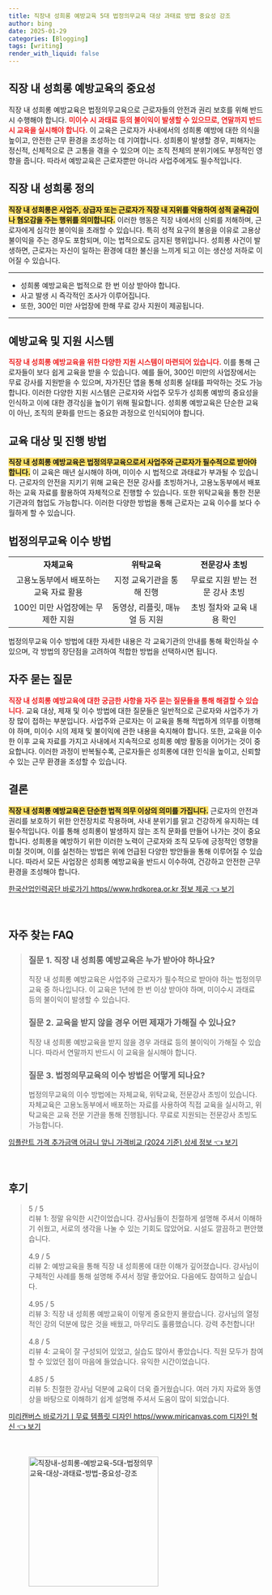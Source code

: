 ```yaml
---
title: 직장내 성희롱 예방교육 5대 법정의무교육 대상 과태료 방법 중요성 강조
author: bing
date: 2025-01-29
categories: [Blogging]
tags: [writing]
render_with_liquid: false
---
```



<h2 id='직장 내 성희롱 예방교육의 중요성'>직장 내 성희롱 예방교육의 중요성</h2>

<p>직장 내 성희롱 예방교육은 법정의무교육으로 근로자들의 안전과 권리 보호를 위해 반드시 수행해야 합니다. <b><span style="color: #ee2323;">미이수 시 과태료 등의 불이익이 발생할 수 있으므로, 연말까지 반드시 교육을 실시해야 합니다.</span></b> 이 교육은 근로자가 사내에서의 성희롱 예방에 대한 의식을 높이고, 안전한 근무 환경을 조성하는 데 기여합니다. 성희롱이 발생할 경우, 피해자는 정신적, 신체적으로 큰 고통을 겪을 수 있으며 이는 조직 전체의 분위기에도 부정적인 영향을 줍니다. 따라서 예방교육은 근로자뿐만 아니라 사업주에게도 필수적입니다.</p>

<h2 id='직장 내 성희롱 정의'>직장 내 성희롱 정의</h2>

<p><b><span style="background-color: #ffe066;">직장 내 성희롱은 사업주, 상급자 또는 근로자가 직장 내 지위를 악용하여 성적 굴욕감이나 혐오감을 주는 행위를 의미합니다.</span></b> 이러한 행동은 직장 내에서의 신뢰를 저해하며, 근로자에게 심각한 불이익을 초래할 수 있습니다. 특히 성적 요구의 불응을 이유로 고용상 불이익을 주는 경우도 포함되며, 이는 법적으로도 금지된 행위입니다. 성희롱 사건이 발생하면, 근로자는 자신이 일하는 환경에 대한 불신을 느끼게 되고 이는 생산성 저하로 이어질 수 있습니다.</p>

<hr />

<ul>
    <li>성희롱 예방교육은 법적으로 한 번 이상 받아야 합니다.</li>
    <li>사고 발생 시 즉각적인 조사가 이루어집니다.</li>
    <li>또한, 300인 미만 사업장에 한해 무료 강사 지원이 제공됩니다.</li>
</ul>

<hr />

<h2 id='예방교육 및 지원 시스템'>예방교육 및 지원 시스템</h2>

<p><b><span style="color: #ee2323;">직장 내 성희롱 예방교육을 위한 다양한 지원 시스템이 마련되어 있습니다.</span></b> 이를 통해 근로자들이 보다 쉽게 교육을 받을 수 있습니다. 예를 들어, 300인 미만의 사업장에서는 무료 강사를 지원받을 수 있으며, 자가진단 앱을 통해 성희롱 실태를 파악하는 것도 가능합니다. 이러한 다양한 지원 시스템은 근로자와 사업주 모두가 성희롱 예방의 중요성을 인식하고 이에 대한 경각심을 높이기 위해 필요합니다. 성희롱 예방교육은 단순한 교육이 아닌, 조직의 문화를 만드는 중요한 과정으로 인식되어야 합니다.</p>

<h2 id='교육 대상 및 진행 방법'>교육 대상 및 진행 방법</h2>

<p><b><span style="background-color: #ffe066;">직장 내 성희롱 예방교육은 법정의무교육으로서 사업주와 근로자가 필수적으로 받아야 합니다.</span></b> 이 교육은 매년 실시해야 하며, 미이수 시 법적으로 과태료가 부과될 수 있습니다. 근로자의 안전을 지키기 위해 교육은 전문 강사를 초빙하거나, 고용노동부에서 배포하는 교육 자료를 활용하여 자체적으로 진행할 수 있습니다. 또한 위탁교육을 통한 전문 기관과의 협업도 가능합니다. 이러한 다양한 방법을 통해 근로자는 교육 이수를 보다 수월하게 할 수 있습니다.</p>

<h2 id='법정의무교육 이수 방법'>법정의무교육 이수 방법</h2>

<table>
    <tr>
        <td style="text-align: center; height: 17px;"><b>자체교육</b></td>
        <td style="text-align: center; height: 17px;"><b>위탁교육</b></td>
        <td style="text-align: center; height: 17px;"><b>전문강사 초빙</b></td>
    </tr>
    <tr>
        <td style="text-align: center; height: 17px;">고용노동부에서 배포하는 교육 자료 활용</td>
        <td style="text-align: center; height: 17px;">지정 교육기관을 통해 진행</td>
        <td style="text-align: center; height: 17px;">무료로 지원 받는 전문 강사 초빙</td>
    </tr>
    <tr>
        <td style="text-align: center; height: 17px;">100인 미만 사업장에는 무제한 지원</td>
        <td style="text-align: center; height: 17px;">동영상, 리플릿, 매뉴얼 등 지원</td>
        <td style="text-align: center; height: 17px;">초빙 절차와 교육 내용 확인</td>
    </tr>
</table>

<p>법정의무교육 이수 방법에 대한 자세한 내용은 각 교육기관의 안내를 통해 확인하실 수 있으며, 각 방법의 장단점을 고려하여 적합한 방법을 선택하시면 됩니다.</p>

<h2 id='자주 묻는 질문'>자주 묻는 질문</h2>

<p><b><span style="color: #ee2323;">직장 내 성희롱 예방교육에 대한 궁금한 사항을 자주 묻는 질문들을 통해 해결할 수 있습니다.</span></b> 교육 대상, 제재 및 이수 방법에 대한 질문들은 일반적으로 근로자와 사업주가 가장 많이 접하는 부분입니다. 사업주와 근로자는 이 교육을 통해 적법하게 의무를 이행해야 하며, 미이수 시의 제재 및 불이익에 관한 내용을 숙지해야 합니다. 또한, 교육을 이수한 이후 교육 자료를 가지고 사내에서 지속적으로 성희롱 예방 활동을 이어가는 것이 중요합니다. 이러한 과정이 반복될수록, 근로자들은 성희롱에 대한 인식을 높이고, 신뢰할 수 있는 근무 환경을 조성할 수 있습니다.</p>

<h2 id='결론'>결론</h2>

<p><b><span style="background-color: #ffe066;">직장 내 성희롱 예방교육은 단순한 법적 의무 이상의 의미를 가집니다.</span></b> 근로자의 안전과 권리를 보호하기 위한 안전장치로 작용하며, 사내 분위기를 맑고 건강하게 유지하는 데 필수적입니다. 이를 통해 성희롱이 발생하지 않는 조직 문화를 만들어 나가는 것이 중요합니다. 성희롱을 예방하기 위한 이러한 노력이 근로자와 조직 모두에 긍정적인 영향을 미칠 것이며, 이를 실천하는 방법은 위에 언급된 다양한 방안들을 통해 이루어질 수 있습니다. 따라서 모든 사업장은 성희롱 예방교육을 반드시 이수하여, 건강하고 안전한 근무 환경을 조성해야 합니다.</p>


<p><a class="click-button" title="한국산업인력공단 바로가기 https//www.hrdkorea.or.kr 정보 제공" href="https://aptwhite.github.io/posts/%ED%95%9C%EA%B5%AD%EC%82%B0%EC%97%85%EC%9D%B8%EB%A0%A5%EA%B3%B5%EB%8B%A8-%EB%B0%94%EB%A1%9C%EA%B0%80%EA%B8%B0-httpswww.hrdkorea.or.kr-%EC%A0%95%EB%B3%B4-%EC%A0%9C%EA%B3%B5/" rel="dofollow">한국산업인력공단 바로가기 https//www.hrdkorea.or.kr 정보 제공 👈 보기</a></p><br>
<h2 id='자주_찾는_FAQ'>자주 찾는 FAQ</h2>
<div itemscope="" itemtype="https://schema.org/FAQPage"> 
<blockquote> 
<div itemscope="" itemprop="mainEntity" itemtype="https://schema.org/Question"> 
<h3 itemprop="name">질문 1. 직장 내 성희롱 예방교육은 누가 받아야 하나요?</h3> 
<div itemscope="" itemprop="acceptedAnswer" itemtype="https://schema.org/Answer"> 
<span itemprop="text"> 
<p>직장 내 성희롱 예방교육은 사업주와 근로자가 필수적으로 받아야 하는 법정의무교육 중 하나입니다. 이 교육은 1년에 한 번 이상 받아야 하며, 미이수시 과태료 등의 불이익이 발생할 수 있습니다.</p> 
</span> 
</div> 
</div> 

<div itemscope="" itemprop="mainEntity" itemtype="https://schema.org/Question"> 
<h3 itemprop="name">질문 2. 교육을 받지 않을 경우 어떤 제재가 가해질 수 있나요?</h3> 
<div itemscope="" itemprop="acceptedAnswer" itemtype="https://schema.org/Answer"> 
<span itemprop="text"> 
<p>직장 내 성희롱 예방교육을 받지 않을 경우 과태료 등의 불이익이 가해질 수 있습니다. 따라서 연말까지 반드시 이 교육을 실시해야 합니다.</p> 
</span> 
</div> 
</div> 

<div itemscope="" itemprop="mainEntity" itemtype="https://schema.org/Question"> 
<h3 itemprop="name">질문 3. 법정의무교육의 이수 방법은 어떻게 되나요?</h3> 
<div itemscope="" itemprop="acceptedAnswer" itemtype="https://schema.org/Answer"> 
<span itemprop="text"> 
<p>법정의무교육의 이수 방법에는 자체교육, 위탁교육, 전문강사 초빙이 있습니다. 자체교육은 고용노동부에서 배포하는 자료를 사용하여 직접 교육을 실시하고, 위탁교육은 교육 전문 기관을 통해 진행됩니다. 무료로 지원되는 전문강사 초빙도 가능합니다.</p> 
</span> 
</div> 
</div> 
</blockquote> 
</div>
<p><a class="click-button" title="임플란트 가격 추가금액 어금니 앞니 가격비교 (2024 기준) 상세 정보" href="https://aptwhite.github.io/posts/%EC%9E%84%ED%94%8C%EB%9E%80%ED%8A%B8-%EA%B0%80%EA%B2%A9-%EC%B6%94%EA%B0%80%EA%B8%88%EC%95%A1-%EC%96%B4%EA%B8%88%EB%8B%88-%EC%95%9E%EB%8B%88-%EA%B0%80%EA%B2%A9%EB%B9%84%EA%B5%90-(2024-%EA%B8%B0%EC%A4%80)-%EC%83%81%EC%84%B8-%EC%A0%95%EB%B3%B4/" rel="dofollow">임플란트 가격 추가금액 어금니 앞니 가격비교 (2024 기준) 상세 정보 👈 보기</a></p><br>
<h2 id='후기'>후기</h2>
<div itemscope itemtype="https://schema.org/Product">
  <blockquote>
  <div itemprop="review" itemscope itemtype="https://schema.org/Review">
      <div itemprop="reviewRating" itemscope itemtype="https://schema.org/Rating"> <span itemprop="ratingValue">5</span> / <span itemprop="bestRating">5</span> </div>
      <span itemprop="reviewBody">리뷰 1: 정말 유익한 시간이었습니다. 강사님들이 친절하게 설명해 주셔서 이해하기 쉬웠고, 서로의 생각을 나눌 수 있는 기회도 많았어요. 시설도 깔끔하고 편안했습니다.</span>
  </div>
  <br>
  <div itemprop="review" itemscope itemtype="https://schema.org/Review">
      <div itemprop="reviewRating" itemscope itemtype="https://schema.org/Rating"> <span itemprop="ratingValue">4.9</span> / <span itemprop="bestRating">5</span> </div>
      <span itemprop="reviewBody">리뷰 2: 예방교육을 통해 직장 내 성희롱에 대한 이해가 깊어졌습니다. 강사님이 구체적인 사례를 통해 설명해 주셔서 정말 좋았어요. 다음에도 참여하고 싶습니다.</span>
  </div>
  <br>
  <div itemprop="review" itemscope itemtype="https://schema.org/Review">
      <div itemprop="reviewRating" itemscope itemtype="https://schema.org/Rating"> <span itemprop="ratingValue">4.95</span> / <span itemprop="bestRating">5</span> </div>
      <span itemprop="reviewBody">리뷰 3: 직장 내 성희롱 예방교육이 이렇게 중요한지 몰랐습니다. 강사님의 열정적인 강의 덕분에 많은 것을 배웠고, 마무리도 훌륭했습니다. 강력 추천합니다!</span>
  </div>
  <br>
  <div itemprop="review" itemscope itemtype="https://schema.org/Review">
      <div itemprop="reviewRating" itemscope itemtype="https://schema.org/Rating"> <span itemprop="ratingValue">4.8</span> / <span itemprop="bestRating">5</span> </div>
      <span itemprop="reviewBody">리뷰 4: 교육이 잘 구성되어 있었고, 실습도 많아서 좋았습니다. 직원 모두가 참여할 수 있었던 점이 마음에 들었습니다. 유익한 시간이었습니다.</span>
  </div>
  <br>
  <div itemprop="review" itemscope itemtype="https://schema.org/Review">
      <div itemprop="reviewRating" itemscope itemtype="https://schema.org/Rating"> <span itemprop="ratingValue">4.85</span> / <span itemprop="bestRating">5</span> </div>
      <span itemprop="reviewBody">리뷰 5: 친절한 강사님 덕분에 교육이 더욱 즐거웠습니다. 여러 가지 자료와 동영상을 바탕으로 이해하기 쉽게 설명해 주셔서 도움이 많이 되었습니다.</span>
  </div>
  </blockquote>
</div>
<p><a class="click-button" title="미리캔버스 바로가기ㅣ무료 템플릿 디자인 https//www.miricanvas.com 디자인 혁신" href="https://aptwhite.github.io/posts/%EB%AF%B8%EB%A6%AC%EC%BA%94%EB%B2%84%EC%8A%A4-%EB%B0%94%EB%A1%9C%EA%B0%80%EA%B8%B0%E3%85%A3%EB%AC%B4%EB%A3%8C-%ED%85%9C%ED%94%8C%EB%A6%BF-%EB%94%94%EC%9E%90%EC%9D%B8-httpswww.miricanvas.com-%EB%94%94%EC%9E%90%EC%9D%B8-%ED%98%81%EC%8B%A0/" rel="dofollow">미리캔버스 바로가기ㅣ무료 템플릿 디자인 https//www.miricanvas.com 디자인 혁신 👈 보기</a></p><br>
<figure class="image"><img src="https://aptwhite.github.io/assets/img/thumbnail/직장내-성희롱-예방교육-5대-법정의무교육-대상-과태료-방법-중요성-강조.webp" alt="직장내-성희롱-예방교육-5대-법정의무교육-대상-과태료-방법-중요성-강조" width="256" height="256"></figure>